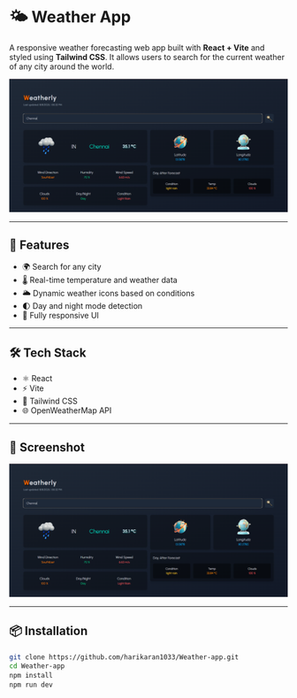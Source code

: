 # 🌤️ Weather App

A responsive weather forecasting web app built with **React + Vite** and styled using **Tailwind CSS**. It allows users to search for the current weather of any city around the world.

![Weather App Screenshot](WeatherApp.png)

---

## 🚀 Features

- 🌍 Search for any city
- 🌡️ Real-time temperature and weather data
- 🌥️ Dynamic weather icons based on conditions
- 🌓 Day and night mode detection
- 📱 Fully responsive UI

---

## 🛠️ Tech Stack

- ⚛️ React
- ⚡ Vite
- 🎨 Tailwind CSS
- 🌐 OpenWeatherMap API

---

## 📸 Screenshot

![Screenshot](WeatherApp.png)

---

## 📦 Installation

```bash
git clone https://github.com/harikaran1033/Weather-app.git
cd Weather-app
npm install
npm run dev
